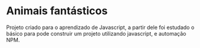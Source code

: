 # Animais fantásticos
Projeto criado para o aprendizado de Javascript, a partir dele foi estudado o básico para pode construir um projeto utilizando javascript, e automação NPM.
